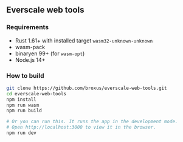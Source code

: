 ## Everscale web tools

### Requirements

- Rust 1.61+ with installed target `wasm32-unknown-unknown`
- wasm-pack
- binaryen 99+ (for `wasm-opt`)
- Node.js 14+

### How to build

```bash
git clone https://github.com/broxus/everscale-web-tools.git
cd everscale-web-tools
npm install
npm run wasm
npm run build

# Or you can run this. It runs the app in the development mode.
# Open http://localhost:3000 to view it in the browser.
npm run dev
```
